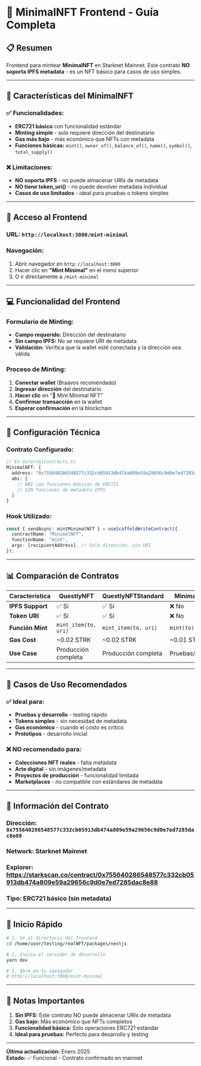 # 🎯 MinimalNFT Frontend - Guía Completa

## 📋 Resumen

Frontend para mintear **MinimalNFT** en Starknet Mainnet. Este contrato **NO soporta IPFS metadata** - es un NFT básico para casos de uso simples.

---

## 🎯 Características del MinimalNFT

### ✅ **Funcionalidades:**
- **ERC721 básico** con funcionalidad estándar
- **Minting simple** - solo requiere dirección del destinatario
- **Gas más bajo** - más económico que NFTs con metadata
- **Funciones básicas:** `mint()`, `owner_of()`, `balance_of()`, `name()`, `symbol()`, `total_supply()`

### ❌ **Limitaciones:**
- **NO soporta IPFS** - no puede almacenar URIs de metadata
- **NO tiene token_uri()** - no puede devolver metadata individual
- **Casos de uso limitados** - ideal para pruebas o tokens simples

---

## 🚀 Acceso al Frontend

### **URL:** `http://localhost:3000/mint-minimal`

### **Navegación:**
1. Abrir navegador en `http://localhost:3000`
2. Hacer clic en **"Mint Minimal"** en el menú superior
3. O ir directamente a `/mint-minimal`

---

## 💻 Funcionalidad del Frontend

### **Formulario de Minting:**
- **Campo requerido:** Dirección del destinatario
- **Sin campo IPFS:** No se requiere URI de metadata
- **Validación:** Verifica que la wallet esté conectada y la dirección sea válida

### **Proceso de Minting:**
1. **Conectar wallet** (Braavos recomendado)
2. **Ingresar dirección** del destinatario
3. **Hacer clic** en "🎯 Mint Minimal NFT"
4. **Confirmar transacción** en la wallet
5. **Esperar confirmación** en la blockchain

---

## 🔧 Configuración Técnica

### **Contrato Configurado:**
```typescript
// En externalContracts.ts
MinimalNFT: {
  address: "0x755640286548577c332cb05913db474a809e59a29656c9d0e7ed7285dac8e88",
  abi: [
    // ABI con funciones básicas de ERC721
    // SIN funciones de metadata IPFS
  ]
}
```

### **Hook Utilizado:**
```typescript
const { sendAsync: mintMinimalNFT } = useScaffoldWriteContract({
  contractName: "MinimalNFT",
  functionName: "mint",
  args: [recipientAddress], // Solo dirección, sin URI
});
```

---

## 📊 Comparación de Contratos

| Característica | QuestlyNFT | QuestlyNFTStandard | MinimalNFT |
|----------------|------------|-------------------|------------|
| **IPFS Support** | ✅ Sí | ✅ Sí | ❌ No |
| **Token URI** | ✅ Sí | ✅ Sí | ❌ No |
| **Función Mint** | `mint_item(to, uri)` | `mint_item(to, uri)` | `mint(to)` |
| **Gas Cost** | ~0.02 STRK | ~0.02 STRK | ~0.01 STRK |
| **Use Case** | Producción completa | Producción completa | Pruebas/Simple |

---

## 🎯 Casos de Uso Recomendados

### ✅ **Ideal para:**
- **Pruebas y desarrollo** - testing rápido
- **Tokens simples** - sin necesidad de metadata
- **Gas económico** - cuando el costo es crítico
- **Prototipos** - desarrollo inicial

### ❌ **NO recomendado para:**
- **Colecciones NFT reales** - falta metadata
- **Arte digital** - sin imágenes/metadata
- **Proyectos de producción** - funcionalidad limitada
- **Marketplaces** - no compatible con estándares de metadata

---

## 🔗 Información del Contrato

### **Dirección:** `0x755640286548577c332cb05913db474a809e59a29656c9d0e7ed7285dac8e88`
### **Network:** Starknet Mainnet
### **Explorer:** https://starkscan.co/contract/0x755640286548577c332cb05913db474a809e59a29656c9d0e7ed7285dac8e88
### **Tipo:** ERC721 básico (sin metadata)

---

## 🚀 Inicio Rápido

```bash
# 1. Ve al directorio del frontend
cd /home/user/testing/realNFT/packages/nextjs

# 2. Inicia el servidor de desarrollo
yarn dev

# 3. Abre en tu navegador
# http://localhost:3000/mint-minimal
```

---

## 📝 Notas Importantes

1. **Sin IPFS:** Este contrato NO puede almacenar URIs de metadata
2. **Gas bajo:** Más económico que NFTs completos
3. **Funcionalidad básica:** Solo operaciones ERC721 estándar
4. **Ideal para pruebas:** Perfecto para desarrollo y testing

---

**Última actualización:** Enero 2025  
**Estado:** ✅ Funcional - Contrato confirmado en mainnet
